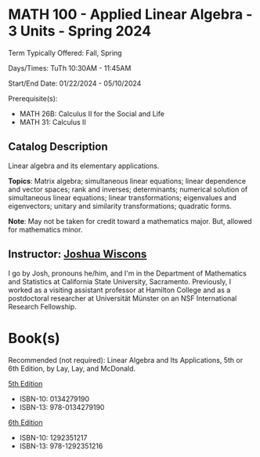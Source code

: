 # MATH 100 - Applied Linear Algebra - 3 Units - Spring 2024

Term Typically Offered: Fall, Spring

Days/Times: TuTh 10:30AM - 11:45AM

Start/End Date: 01/22/2024 - 05/10/2024

Prerequisite(s):

- MATH 26B: Calculus II for the Social and Life
- MATH 31: Calculus II

## Catalog Description

Linear algebra and its elementary applications.

**Topics**: Matrix algebra; simultaneous linear equations; linear dependence
and vector spaces; rank and inverses; determinants; numerical solution of
simultaneous linear equations; linear transformations; eigenvalues and
eigenvectors; unitary and similarity transformations; quadratic forms.

**Note**: May not be taken for credit toward a mathematics major.
But, allowed for mathematics minor.

## Instructor: [Joshua Wiscons](https://webpages.csus.edu/wiscons/)

I go by Josh, pronouns he/him, and I'm in the Department of Mathematics
and Statistics at California State University, Sacramento. Previously,
I worked as a visiting assistant professor at Hamilton College and as
a postdoctoral researcher at Universität Münster on an NSF International
Research Fellowship.

# Book(s)

Recommended (not required):
Linear Algebra and Its Applications, 5th or 6th Edition, by Lay, Lay, and McDonald.

[5th Edition](https://www.amazon.com/Linear-Algebra-Applications-Student-ApplicationsStudent/dp/0134279190)

- ISBN-10: 0134279190
- ISBN-13: 978-0134279190

[6th Edition](https://www.amazon.com/Linear-Algebra-Its-Applications-Global/dp/1292351217/ref=sr_1_1?keywords=Linear+Algebra+and+Its+Applications%2C+Global+Edition&qid=1703239601&s=books&sr=1-1&ufe=app_do%3Aamzn1.fos.18630bbb-fcbb-42f8-9767-857e17e03685)

- ISBN-10: 1292351217
- ISBN-13: 978-1292351216
